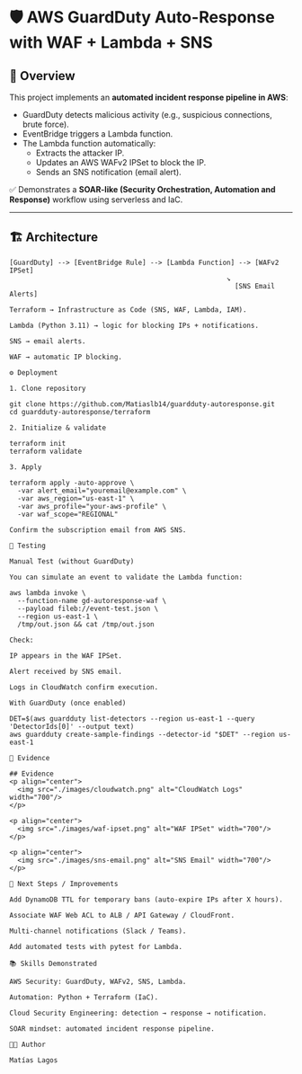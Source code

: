 # 🛡️ AWS GuardDuty Auto-Response with WAF + Lambda + SNS

## 🚀 Overview
This project implements an **automated incident response pipeline in AWS**:
- GuardDuty detects malicious activity (e.g., suspicious connections, brute force).
- EventBridge triggers a Lambda function.
- The Lambda function automatically:
  - Extracts the attacker IP.
  - Updates an AWS WAFv2 IPSet to block the IP.
  - Sends an SNS notification (email alert).

✅ Demonstrates a **SOAR-like (Security Orchestration, Automation and Response)** workflow using serverless and IaC.

---

## 🏗️ Architecture

```text
[GuardDuty] --> [EventBridge Rule] --> [Lambda Function] --> [WAFv2 IPSet]
                                                      ↘
                                                        [SNS Email Alerts]

Terraform → Infrastructure as Code (SNS, WAF, Lambda, IAM).

Lambda (Python 3.11) → logic for blocking IPs + notifications.

SNS → email alerts.

WAF → automatic IP blocking.

⚙️ Deployment

1. Clone repository

git clone https://github.com/Matiaslb14/guardduty-autoresponse.git
cd guardduty-autoresponse/terraform

2. Initialize & validate

terraform init
terraform validate

3. Apply

terraform apply -auto-approve \
  -var alert_email="youremail@example.com" \
  -var aws_region="us-east-1" \
  -var aws_profile="your-aws-profile" \
  -var waf_scope="REGIONAL"

Confirm the subscription email from AWS SNS.

🧪 Testing

Manual Test (without GuardDuty)

You can simulate an event to validate the Lambda function:

aws lambda invoke \
  --function-name gd-autoresponse-waf \
  --payload fileb://event-test.json \
  --region us-east-1 \
  /tmp/out.json && cat /tmp/out.json

Check:

IP appears in the WAF IPSet.

Alert received by SNS email.

Logs in CloudWatch confirm execution.

With GuardDuty (once enabled)

DET=$(aws guardduty list-detectors --region us-east-1 --query 'DetectorIds[0]' --output text)
aws guardduty create-sample-findings --detector-id "$DET" --region us-east-1

📸 Evidence

## Evidence
<p align="center">
  <img src="./images/cloudwatch.png" alt="CloudWatch Logs" width="700"/>
</p>

<p align="center">
  <img src="./images/waf-ipset.png" alt="WAF IPSet" width="700"/>
</p>

<p align="center">
  <img src="./images/sns-email.png" alt="SNS Email" width="700"/>
</p>

🔮 Next Steps / Improvements

Add DynamoDB TTL for temporary bans (auto-expire IPs after X hours).

Associate WAF Web ACL to ALB / API Gateway / CloudFront.

Multi-channel notifications (Slack / Teams).

Add automated tests with pytest for Lambda.

📚 Skills Demonstrated

AWS Security: GuardDuty, WAFv2, SNS, Lambda.

Automation: Python + Terraform (IaC).

Cloud Security Engineering: detection → response → notification.

SOAR mindset: automated incident response pipeline.

👨‍💻 Author

Matías Lagos



